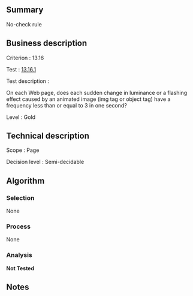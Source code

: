 ## Summary

No-check rule

## Business description

Criterion : 13.16

Test : [13.16.1](http://www.accessiweb.org/index.php/accessiweb-22-english-version.html#test-13-16-1)

Test description :

 On each Web page, does each sudden change in luminance or a flashing effect caused by an animated image (img tag or object tag) have a frequency less than or equal to 3 in one second? 

Level : Gold 

## Technical description

Scope : Page

Decision level : Semi-decidable

## Algorithm

### Selection

None

### Process

None

### Analysis

**Not Tested**

## Notes

